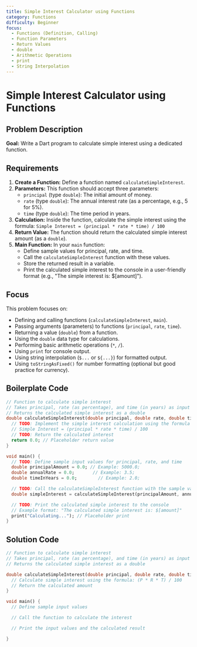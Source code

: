 ```yaml
---
title: Simple Interest Calculator using Functions
category: Functions
difficulty: Beginner
focus:
  - Functions (Definition, Calling)
  - Function Parameters
  - Return Values
  - double
  - Arithmetic Operations
  - print
  - String Interpolation
---
```


# Simple Interest Calculator using Functions

## Problem Description

**Goal:** Write a Dart program to calculate simple interest using a dedicated function.

## Requirements

1.  **Create a Function:** Define a function named `calculateSimpleInterest`.
2.  **Parameters:** This function should accept three parameters:
    *   `principal` (type `double`): The initial amount of money.
    *   `rate` (type `double`): The annual interest rate (as a percentage, e.g., 5 for 5%).
    *   `time` (type `double`): The time period in years.
3.  **Calculation:** Inside the function, calculate the simple interest using the formula:
    `Simple Interest = (principal * rate * time) / 100`
4.  **Return Value:** The function should return the calculated simple interest amount (as a `double`).
5.  **Main Function:** In your `main` function:
    *   Define sample values for principal, rate, and time.
    *   Call the `calculateSimpleInterest` function with these values.
    *   Store the returned result in a variable.
    *   Print the calculated simple interest to the console in a user-friendly format (e.g., "The simple interest is: $[amount]").

## Focus

This problem focuses on:

*   Defining and calling functions (`calculateSimpleInterest`, `main`).
*   Passing arguments (parameters) to functions (`principal`, `rate`, `time`).
*   Returning a value (`double`) from a function.
*   Using the `double` data type for calculations.
*   Performing basic arithmetic operations (`*`, `/`).
*   Using `print` for console output.
*   Using string interpolation (`$...` or `${...}`) for formatted output.
*   Using `toStringAsFixed()` for number formatting (optional but good practice for currency).

## Boilerplate Code

```dart
// Function to calculate simple interest
// Takes principal, rate (as percentage), and time (in years) as input
// Returns the calculated simple interest as a double
double calculateSimpleInterest(double principal, double rate, double time) {
  // TODO: Implement the simple interest calculation using the formula
  // Simple Interest = (principal * rate * time) / 100
  // TODO: Return the calculated interest
  return 0.0; // Placeholder return value
}

void main() {
  // TODO: Define sample input values for principal, rate, and time
  double principalAmount = 0.0; // Example: 5000.0;
  double annualRate = 0.0;       // Example: 3.5;
  double timeInYears = 0.0;        // Example: 2.0;

  // TODO: Call the calculateSimpleInterest function with the sample values
  double simpleInterest = calculateSimpleInterest(principalAmount, annualRate, timeInYears);

  // TODO: Print the calculated simple interest to the console
  // Example format: "The calculated simple interest is: $[amount]"
  print("Calculating..."); // Placeholder print
}
```

## Solution Code

```dart
// Function to calculate simple interest
// Takes principal, rate (as percentage), and time (in years) as input
// Returns the calculated simple interest as a double

double calculateSimpleInterest(double principal, double rate, double time) {
  // Calculate simple interest using the formula: (P * R * T) / 100
  // Return the calculated amount
}

void main() {
  // Define sample input values

  // Call the function to calculate the interest

  // Print the input values and the calculated result

}
```